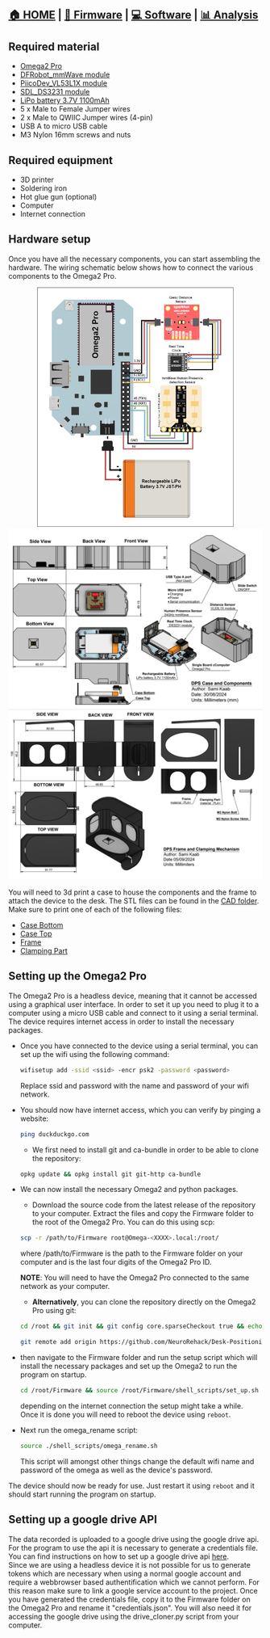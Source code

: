 <!-- add a link to go back to main readme file -->
## [🏠 HOME](../README.md) | [🔧 Firmware](./README.md) | [💻 Software](../Software/README.md) | [📊 Analysis](../Analysis/README.md)

## Required material
- [Omega2 Pro](https://onion.io/store/omega2-pro/)
- [DFRobot_mmWave module](https://www.dfrobot.com/product-2282.html)
- [PiicoDev_VL53L1X module](https://www.sparkfun.com/products/14722)
- [SDL_DS3231 module](https://www.jaycar.com.au/rtc-clock-module-for-raspberry-pi/p/XC9044?pos=1&queryId=f5734bdf10cb6c5024d07c37201f1d5b&sort=relevance&searchText=rtc)
- [LiPo battery 3.7V 1100mAh](https://core-electronics.com.au/polymer-lithium-ion-battery-1000mah-38458.html)
- 5 x Male to Female Jumper wires
- 2 x Male to QWIIC Jumper wires (4-pin)
- USB A to micro USB cable
- M3 Nylon 16mm screws and nuts

## Required equipment
- 3D printer
- Soldering iron
- Hot glue gun (optional)
- Computer
- Internet connection

## Hardware setup
Once you have all the necessary components, you can start assembling the hardware. The wiring schematic below shows how to connect the various components to the Omega2 Pro. 

<p align="center">
  <img src="../Documentation/Wiring_Diagram.png" width="390">
  <img src="../Documentation/DPS_mechanical_drawing.png" width="670">
  <img src="../Documentation/DPS_frame_mechanical_drawing.png" width="670">
</p>

You will need to 3d print a case to house the components and the frame to attach the device to the desk. The STL files can be found in the [CAD folder](../Documentation/CAD/). Make sure to print one of each of the following files:
- [Case Bottom](../Documentation/CAD/case_bottom.obj)
- [Case Top](../Documentation/CAD/case_top.obj)
- [Frame](../Documentation/CAD/frame.obj)
- [Clamping Part](../Documentation/CAD/clamping_part.obj)
  

## Setting up the Omega2 Pro
The Omega2 Pro is a headless device, meaning that it cannot be accessed using a graphical user interface. In order to set it up you need to plug it to a computer using a micro USB cable and connect to it using a serial terminal. The device requires internet access in order to install the necessary packages.

- Once you have connected to the device using a serial terminal, you can set up the wifi using the following command:
  ```sh
  wifisetup add -ssid <ssid> -encr psk2 -password <password>
  ```

  Replace ssid and password with the name and password of your wifi network.

- You should now have internet access, which you can verify by pinging a website:

  ```sh
  ping duckduckgo.com
  ```

  - We first need to install git and ca-bundle in order to be able to clone the repository:
  ```sh
  opkg update && opkg install git git-http ca-bundle
  ```
- We can now install the necessary Omega2 and python packages.

  - Download the source code from the latest release of the repository to your computer. Extract the files and copy the Firmware folder to the root of the Omega2 Pro. You can do this using scp:
  ```sh
  scp -r /path/to/Firmware root@Omega-<XXXX>.local:/root/
  ``` 
  where /path/to/Firmware is the path to the Firmware folder on your computer and <XXXX> is the last four digits of the Omega2 Pro ID.
  
  **NOTE**: You will need to have the Omega2 Pro connected to the same network as your computer.

  - **Alternatively**, you can clone the repository directly on the Omega2 Pro using git:

  ```sh
  cd /root && git init && git config core.sparseCheckout true && echo Firmware/ >> .git/info/sparse-checkout 
  ```
  ```sh
  git remote add origin https://github.com/NeuroRehack/Desk-Positioning-System.git && git pull origin master
  ```

- then navigate to the Firmware folder and run the setup script which will install the necessary packages and set up the Omega2 to run the program on startup.
  ```sh
  cd /root/Firmware && source /root/Firmware/shell_scripts/set_up.sh
  ```
  depending on the internet connection the setup might take a while. Once it is done you will need to reboot the device using ```reboot```.
- Next run the omega_rename script:
  ```sh
  source ./shell_scripts/omega_rename.sh
  ```
  This script will amongst other things change the default wifi name and password of the omega as well as the device's password.

The device should now be ready for use. Just restart it using ```reboot``` and it should start running the program on startup.

## Setting up a google drive API
The data recorded is uploaded to a google drive using the google drive api. For the program to use the api it is necessary to generate a credentials file.
You can find instructions on how to set up a google drive api [here](https://developers.google.com/drive/api/quickstart/python).  
Since we are using a headless device it is not possible for us to generate tokens which are necessary when using a normal google account and require a webbrowser based authentification which we cannot perform. For this reason make sure to link a google service account to the project.
Once you have generated the credentials file, copy it to the Firmware folder on the Omega2 Pro and rename it "credentials.json". You will also need it for accessing the google drive using the drive_cloner.py script from your computer.